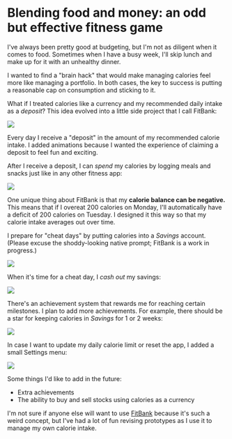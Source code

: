 # Blending food and money: an odd but effective fitness game

I've always been pretty good at budgeting, but I'm not as diligent when it comes to food. Sometimes when I have a busy week, I'll skip lunch and make up for it with an unhealthy dinner.

I wanted to find a "brain hack" that would make managing calories feel more like managing a portfolio. In both cases, the key to success is putting a reasonable cap on consumption and sticking to it.

What if I treated calories like a currency and my recommended daily intake as a *deposit*? This idea evolved into a little side project that I call FitBank:

![](http://i.imgur.com/F1EdooK.gif)

Every day I receive a "deposit" in the amount of my recommended calorie intake. I added animations because I wanted the experience of claiming a deposit to feel fun and exciting.

After I receive a deposit, I can *spend* my calories by logging meals and snacks just like in any other fitness app:

![](http://i.imgur.com/BQXa4Yq.gif)

One unique thing about FitBank is that my **calorie balance can be negative.** This means that if I overeat 200 calories on Monday, I'll automatically have a deficit of 200 calories on Tuesday. I designed it this way so that my calorie intake averages out over time.

I prepare for "cheat days" by putting calories into a *Savings* account. (Please excuse the shoddy-looking native prompt; FitBank is a work in progress.)

![](http://i.imgur.com/1t3lf5x.gif)

When it's time for a cheat day, I *cash out* my savings:

![](http://i.imgur.com/6mMTNDq.gif)

There's an achievement system that rewards me for reaching certain milestones. I plan to add more achievements. For example, there should be a star for keeping calories in *Savings* for 1 or 2 weeks:

![](http://i.imgur.com/0giD3wD.gif)

In case I want to update my daily calorie limit or reset the app, I added a small Settings menu:

![](http://i.imgur.com/SLvH1Sx.gif)

Some things I'd like to add in the future:

- Extra achievements
- The ability to buy and sell stocks using calories as a currency

I'm not sure if anyone else will want to use [FitBank](http://codyromano.com/fit-bank/) because it's such a weird concept, but I've had a lot of fun revising prototypes as I use it to manage my own calorie intake.
